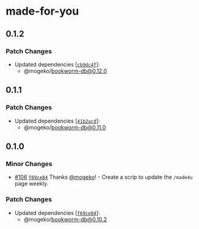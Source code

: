 # made-for-you

## 0.1.2

### Patch Changes

- Updated dependencies [[`cb9dc4f`](https://github.com/mogeko/bookworm/commit/cb9dc4f53aebf97733821dc5b942b33429a5f894)]:
  - @mogeko/bookworm-db@0.12.0

## 0.1.1

### Patch Changes

- Updated dependencies [[`41b2acd`](https://github.com/mogeko/bookworm/commit/41b2acd7a852406181e8e972312ac0a43750f0dc)]:
  - @mogeko/bookworm-db@0.11.0

## 0.1.0

### Minor Changes

- [#106](https://github.com/mogeko/bookworm/pull/106) [`f69ce84`](https://github.com/mogeko/bookworm/commit/f69ce844df385a5019e2d91bb94963bdcd9f617d) Thanks [@mogeko](https://github.com/mogeko)! - Create a scrip to update the `/made4u` page weekly.

### Patch Changes

- Updated dependencies [[`f69ce84`](https://github.com/mogeko/bookworm/commit/f69ce844df385a5019e2d91bb94963bdcd9f617d)]:
  - @mogeko/bookworm-db@0.10.2
